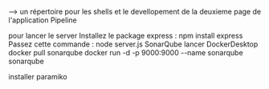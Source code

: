 --> un répertoire pour les shells et le devellopement de la deuxieme page de l'application Pipeline



pour lancer le server
Installez le package express : npm install express
Passez cette commande : node server.js
SonarQube
lancer DockerDesktop
docker pull sonarqube
docker run -d -p 9000:9000 --name sonarqube sonarqube


installer paramiko